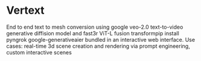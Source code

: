 # Vertext
End to end text to mesh conversion using google veo-2.0 text-to-video generative diffision model and fast3r ViT-L fusion transformpip install pyngrok google-generativeaier bundled in an interactive web interface. Use cases: real-time 3d scene creation and rendering via prompt engineering, custom interactive scenes 
